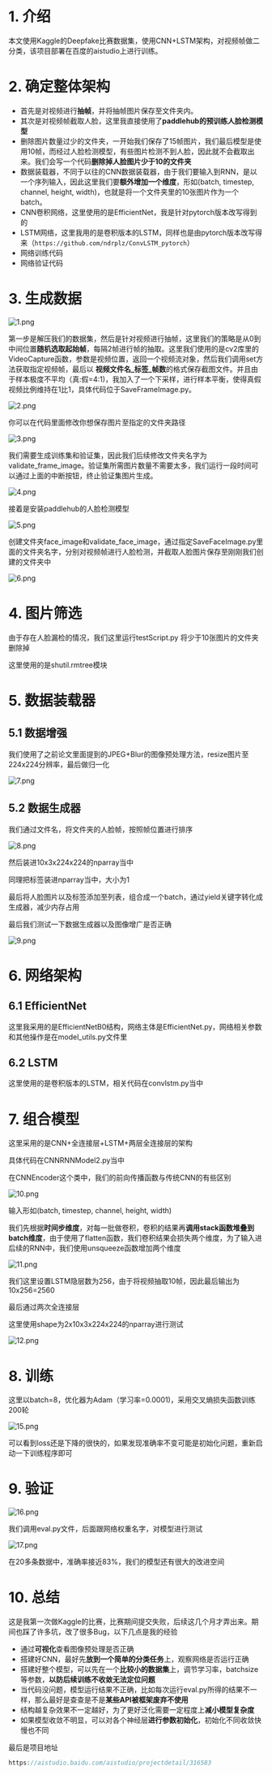 # 1. 介绍
本文使用Kaggle的Deepfake比赛数据集，使用CNN+LSTM架构，对视频帧做二分类，该项目部署在百度的aistudio上进行训练。

# 2. 确定整体架构
- 首先是对视频进行**抽帧**，并将抽帧图片保存至文件夹内。
- 其次是对视频帧截取人脸，这里我直接使用了**paddlehub的预训练人脸检测模型**
- 删除图片数量过少的文件夹，一开始我们保存了15帧图片，我们最后模型是使用10帧，而经过人脸检测模型，有些图片检测不到人脸，因此就不会截取出来。我们会写一个代码**删除掉人脸图片少于10的文件夹**
- 数据装载器，不同于以往的CNN数据装载器，由于我们要输入到RNN，是以一个序列输入，因此这里我们要**额外增加一个维度**，形如(batch,  timestep, channel, height, width)，也就是将一个文件夹里的10张图片作为一个batch。
- CNN卷积网络，这里使用的是EfficientNet，我是针对pytorch版本改写得到的
- LSTM网络，这里我用的是卷积版本的LSTM，同样也是由pytorch版本改写得来（`https://github.com/ndrplz/ConvLSTM_pytorch`）
- 网络训练代码
- 网络验证代码

# 3. 生成数据

![1.png](https://img-blog.csdnimg.cn/20200613195250110.png)

第一步是解压我们的数据集，然后是针对视频进行抽帧，这里我们的策略是从0到中间位置**随机选取起始帧**，每隔2帧进行帧的抽取。这里我们使用的是cv2库里的VideoCapture函数，参数是视频位置，返回一个视频流对象，然后我们调用set方法获取指定视频帧，最后以 **视频文件名\_标签\_帧数**的格式保存截图文件。并且由于样本极度不平均（真:假=4:1)，我加入了一个下采样，进行样本平衡，使得真假视频比例维持在1比1，具体代码位于SaveFrameImage.py。


![2.png](https://img-blog.csdnimg.cn/20200613195412539.png)

你可以在代码里面修改你想保存图片至指定的文件夹路径

![3.png](https://img-blog.csdnimg.cn/20200613195437449.png)

我们需要生成训练集和验证集，因此我们后续修改文件夹名字为validate_frame_image。验证集所需图片数量不需要太多，我们运行一段时间可以通过上面的中断按钮，终止验证集图片生成。

![4.png](https://img-blog.csdnimg.cn/20200613195517805.png)

接着是安装paddlehub的人脸检测模型

![5.png](https://img-blog.csdnimg.cn/20200613195647608.png?x-oss-process=image/watermark,type_ZmFuZ3poZW5naGVpdGk,shadow_10,text_aHR0cHM6Ly9ibG9nLmNzZG4ubmV0L2p1c3Rfc29ydA==,size_16,color_FFFFFF,t_70)

创建文件夹face_image和validate_face_image，通过指定SaveFaceImage.py里面的文件夹名字，分别对视频帧进行人脸检测，并截取人脸图片保存至刚刚我们创建的文件夹中

![6.png](https://img-blog.csdnimg.cn/20200613195832703.png?x-oss-process=image/watermark,type_ZmFuZ3poZW5naGVpdGk,shadow_10,text_aHR0cHM6Ly9ibG9nLmNzZG4ubmV0L2p1c3Rfc29ydA==,size_16,color_FFFFFF,t_70)
# 4. 图片筛选
由于存在人脸漏检的情况，我们这里运行testScript.py 将少于10张图片的文件夹删除掉

这里使用的是shutil.rmtree模块


# 5. 数据装载器
## 5.1 数据增强
我们使用了之前论文里面提到的JPEG+Blur的图像预处理方法，resize图片至224x224分辨率，最后做归一化

![7.png](https://img-blog.csdnimg.cn/20200613195936376.png?x-oss-process=image/watermark,type_ZmFuZ3poZW5naGVpdGk,shadow_10,text_aHR0cHM6Ly9ibG9nLmNzZG4ubmV0L2p1c3Rfc29ydA==,size_16,color_FFFFFF,t_70)
## 5.2 数据生成器
我们通过文件名，将文件夹的人脸帧，按照帧位置进行排序

![8.png](https://img-blog.csdnimg.cn/20200613200030139.png)

然后装进10x3x224x224的nparray当中

同理把标签装进nparray当中，大小为1

最后将人脸图片以及标签添加至列表，组合成一个batch，通过yield关键字转化成生成器，减少内存占用

最后我们测试一下数据生成器以及图像增广是否正确

![9.png](https://img-blog.csdnimg.cn/20200613200154371.png?x-oss-process=image/watermark,type_ZmFuZ3poZW5naGVpdGk,shadow_10,text_aHR0cHM6Ly9ibG9nLmNzZG4ubmV0L2p1c3Rfc29ydA==,size_16,color_FFFFFF,t_70)

# 6. 网络架构
## 6.1 EfficientNet
这里我采用的是EfficientNetB0结构，网络主体是EfficientNet.py，网络相关参数和其他操作是在model_utils.py文件里

##  6.2 LSTM
这里使用的是卷积版本的LSTM，相关代码在convlstm.py当中

# 7. 组合模型

这里采用的是CNN+全连接层+LSTM+两层全连接层的架构

具体代码在CNNRNNModel2.py当中

在CNNEncoder这个类中，我们的前向传播函数与传统CNN的有些区别

![10.png](https://img-blog.csdnimg.cn/2020061320034810.png?x-oss-process=image/watermark,type_ZmFuZ3poZW5naGVpdGk,shadow_10,text_aHR0cHM6Ly9ibG9nLmNzZG4ubmV0L2p1c3Rfc29ydA==,size_16,color_FFFFFF,t_70)

输入形如(batch, timestep, channel, height, width)

我们先根据**时间步维度**，对每一批做卷积，卷积的结果再**调用stack函数堆叠到batch维度**，由于使用了flatten函数，我们卷积结果会损失两个维度，为了输入进后续的RNN中，我们使用unsqueeze函数增加两个维度

![11.png](https://img-blog.csdnimg.cn/20200613201123975.png)

我们这里设置LSTM隐层数为256，由于将视频抽取10帧，因此最后输出为10x256=2560

最后通过两次全连接层

这里使用shape为2x10x3x224x224的nparray进行测试

![12.png](https://img-blog.csdnimg.cn/2020061320104420.png?x-oss-process=image/watermark,type_ZmFuZ3poZW5naGVpdGk,shadow_10,text_aHR0cHM6Ly9ibG9nLmNzZG4ubmV0L2p1c3Rfc29ydA==,size_16,color_FFFFFF,t_70)

# 8. 训练
这里以batch=8，优化器为Adam（学习率=0.0001)，采用交叉熵损失函数训练200轮

![15.png](https://img-blog.csdnimg.cn/2020061320065912.png?x-oss-process=image/watermark,type_ZmFuZ3poZW5naGVpdGk,shadow_10,text_aHR0cHM6Ly9ibG9nLmNzZG4ubmV0L2p1c3Rfc29ydA==,size_16,color_FFFFFF,t_70)

可以看到loss还是下降的很快的，如果发现准确率不变可能是初始化问题，重新启动一下训练程序即可

# 9. 验证
![16.png](https://img-blog.csdnimg.cn/20200613200734849.png?x-oss-process=image/watermark,type_ZmFuZ3poZW5naGVpdGk,shadow_10,text_aHR0cHM6Ly9ibG9nLmNzZG4ubmV0L2p1c3Rfc29ydA==,size_16,color_FFFFFF,t_70)

我们调用eval.py文件，后面跟网络权重名字，对模型进行测试

![17.png](https://img-blog.csdnimg.cn/2020061320080595.png)

在20多条数据中，准确率接近83%，我们的模型还有很大的改进空间

# 10. 总结
这是我第一次做Kaggle的比赛，比赛期间提交失败，后续这几个月才弄出来。期间也踩了许多坑，改了很多Bug，以下几点是我的经验

- 通过**可视化**查看图像预处理是否正确
- 搭建好CNN，最好先**放到一个简单的分类任务**上，观察网络是否运行正确
- 搭建好整个模型，可以先在一个**比较小的数据集**上，调节学习率，batchsize等参数，**以防后续训练不收敛无法定位问题**
- 当代码没问题，模型运行结果不正确，比如每次运行eval.py所得的结果不一样，那么最好是查查是不是**某些API被框架废弃不使用**
- 结构越复杂效果不一定越好，为了更好泛化需要一定程度上**减小模型复杂度**
- 如果模型收敛不明显，可以对各个神经层**进行参数初始化**，初始化不同收敛快慢也不同

最后是项目地址

```cpp
https://aistudio.baidu.com/aistudio/projectdetail/316583
```